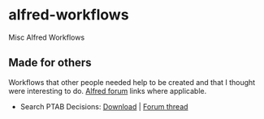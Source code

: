 # alfred-workflows
Misc Alfred Workflows

## Made for others
Workflows that other people needed help to be created and that I thought were interesting to do. [Alfred forum](https://www.alfredforum.com) links where applicable.

* Search PTAB Decisions: [Download](https://raw.githubusercontent.com/larkov/alfred-workflows/master/Workflows/Search%20PTAB%20Decisions.alfredworkflow)  | [Forum thread](https://www.alfredforum.com/topic/11701-web-search-without-http-links/)